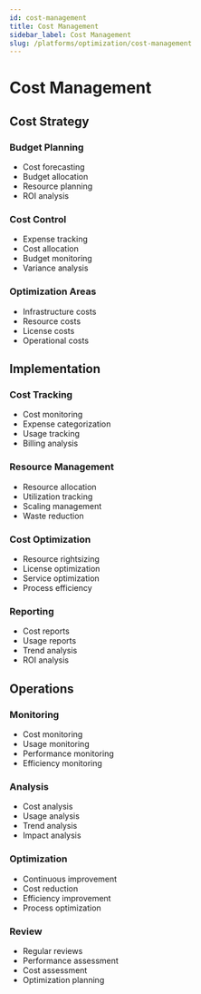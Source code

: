 ```yaml
---
id: cost-management
title: Cost Management
sidebar_label: Cost Management
slug: /platforms/optimization/cost-management
---
```


# Cost Management

## Cost Strategy

### Budget Planning
- Cost forecasting
- Budget allocation
- Resource planning
- ROI analysis

### Cost Control
- Expense tracking
- Cost allocation
- Budget monitoring
- Variance analysis

### Optimization Areas
- Infrastructure costs
- Resource costs
- License costs
- Operational costs

## Implementation

### Cost Tracking
- Cost monitoring
- Expense categorization
- Usage tracking
- Billing analysis

### Resource Management
- Resource allocation
- Utilization tracking
- Scaling management
- Waste reduction

### Cost Optimization
- Resource rightsizing
- License optimization
- Service optimization
- Process efficiency

### Reporting
- Cost reports
- Usage reports
- Trend analysis
- ROI analysis

## Operations

### Monitoring
- Cost monitoring
- Usage monitoring
- Performance monitoring
- Efficiency monitoring

### Analysis
- Cost analysis
- Usage analysis
- Trend analysis
- Impact analysis

### Optimization
- Continuous improvement
- Cost reduction
- Efficiency improvement
- Process optimization

### Review
- Regular reviews
- Performance assessment
- Cost assessment
- Optimization planning 